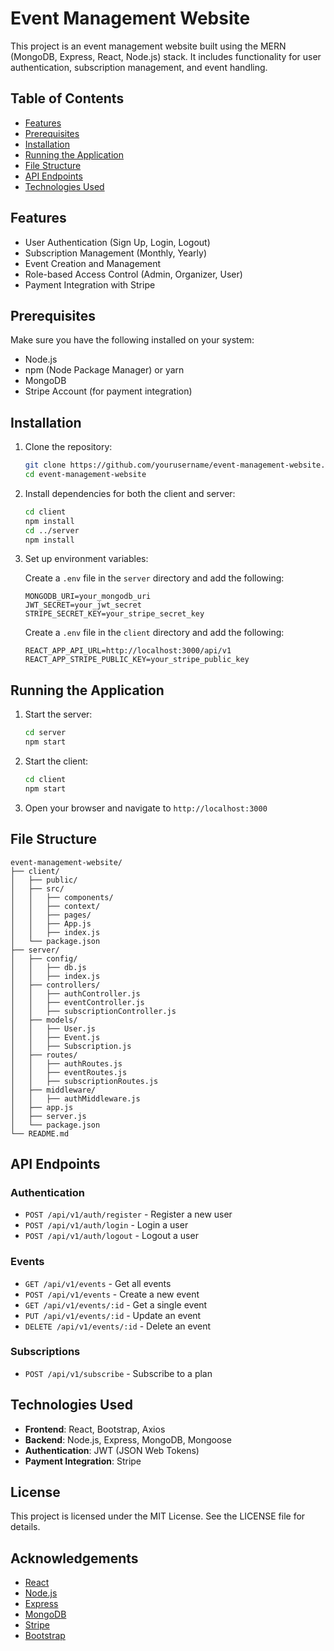 
# Event Management Website

This project is an event management website built using the MERN (MongoDB, Express, React, Node.js) stack. It includes functionality for user authentication, subscription management, and event handling.

## Table of Contents

- [Features](#features)
- [Prerequisites](#prerequisites)
- [Installation](#installation)
- [Running the Application](#running-the-application)
- [File Structure](#file-structure)
- [API Endpoints](#api-endpoints)
- [Technologies Used](#technologies-used)

## Features

- User Authentication (Sign Up, Login, Logout)
- Subscription Management (Monthly, Yearly)
- Event Creation and Management
- Role-based Access Control (Admin, Organizer, User)
- Payment Integration with Stripe

## Prerequisites

Make sure you have the following installed on your system:

- Node.js
- npm (Node Package Manager) or yarn
- MongoDB
- Stripe Account (for payment integration)

## Installation

1. Clone the repository:

    ```bash
    git clone https://github.com/yourusername/event-management-website.git
    cd event-management-website
    ```

2. Install dependencies for both the client and server:

    ```bash
    cd client
    npm install
    cd ../server
    npm install
    ```

3. Set up environment variables:

    Create a `.env` file in the `server` directory and add the following:

    ```plaintext
    MONGODB_URI=your_mongodb_uri
    JWT_SECRET=your_jwt_secret
    STRIPE_SECRET_KEY=your_stripe_secret_key
    ```

    Create a `.env` file in the `client` directory and add the following:

    ```plaintext
    REACT_APP_API_URL=http://localhost:3000/api/v1
    REACT_APP_STRIPE_PUBLIC_KEY=your_stripe_public_key
    ```

## Running the Application

1. Start the server:

    ```bash
    cd server
    npm start
    ```

2. Start the client:

    ```bash
    cd client
    npm start
    ```

3. Open your browser and navigate to `http://localhost:3000`

## File Structure

```plaintext
event-management-website/
├── client/
│   ├── public/
│   ├── src/
│   │   ├── components/
│   │   ├── context/
│   │   ├── pages/
│   │   ├── App.js
│   │   ├── index.js
│   └── package.json
├── server/
│   ├── config/
│   │   ├── db.js
│   │   ├── index.js
│   ├── controllers/
│   │   ├── authController.js
│   │   ├── eventController.js
│   │   ├── subscriptionController.js
│   ├── models/
│   │   ├── User.js
│   │   ├── Event.js
│   │   ├── Subscription.js
│   ├── routes/
│   │   ├── authRoutes.js
│   │   ├── eventRoutes.js
│   │   ├── subscriptionRoutes.js
│   ├── middleware/
│   │   ├── authMiddleware.js
│   ├── app.js
│   ├── server.js
│   └── package.json
└── README.md
```

## API Endpoints

### Authentication

- `POST /api/v1/auth/register` - Register a new user
- `POST /api/v1/auth/login` - Login a user
- `POST /api/v1/auth/logout` - Logout a user

### Events

- `GET /api/v1/events` - Get all events
- `POST /api/v1/events` - Create a new event
- `GET /api/v1/events/:id` - Get a single event
- `PUT /api/v1/events/:id` - Update an event
- `DELETE /api/v1/events/:id` - Delete an event

### Subscriptions

- `POST /api/v1/subscribe` - Subscribe to a plan

## Technologies Used

- **Frontend**: React, Bootstrap, Axios
- **Backend**: Node.js, Express, MongoDB, Mongoose
- **Authentication**: JWT (JSON Web Tokens)
- **Payment Integration**: Stripe

## License

This project is licensed under the MIT License. See the LICENSE file for details.

## Acknowledgements

- [React](https://reactjs.org/)
- [Node.js](https://nodejs.org/)
- [Express](https://expressjs.com/)
- [MongoDB](https://www.mongodb.com/)
- [Stripe](https://stripe.com/)
- [Bootstrap](https://getbootstrap.com/)
